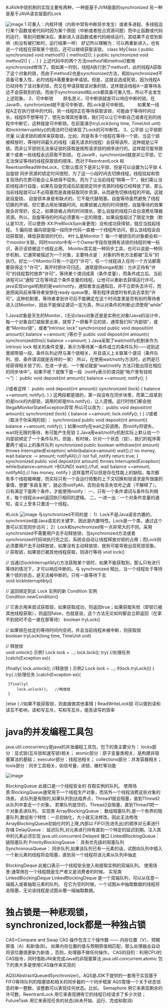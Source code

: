 #JAVA中锁机制的实现主要有两种，一种是基于JVM层面的synchronized 另一种是基于JAVA语言层面的Lock

![image](https://github.com/syllable2009/myserver/blob/master/component/jvm/pic/jvm-1.jpg)
1.可重入：内核环境（内核中常有中断异步发生）或者多进程、多线程运行某个函数或者代码时因为某个原因（中断或者抢占资源问题）而中止函数或代码的运行，等到问题解决后，重新进入该函数或者代码继续运行。其结果不会受到影响（和没有被打断时，运行结果一样）
好记所以理解为：可以再重新进入，也有说一个线程在获取某个锁后，还可以继续获取该锁。
class MyClass {
    public synchronized void method1() {
        method2();
    }
    public synchronized void method2() {
    ...
    }
}
上述代码中的两个方法method1和method2都用synchronized修饰了。假如某一时刻，线程A执行到了method1，此时线程A获取了这个对象的锁，而由于method2也是synchronized方法，假如synchronized不具备可重入性，此时线程A需要重新申请锁。但是，这就会造成死锁，因为线程A已经持有了该对象的锁，而又在申请获取该对象的锁，这样就会线程A一直等待永远不会获取到的锁。而由于synchronized和Lock都具备可重入性，所以不会发生上述现象。
2、可中断锁
　　顾名思义，可中断锁就是可以响应中断的锁。在Java中，synchronized就不是可中断锁，而Lock是可中断锁。
　　如果某一线程A正在执行锁中的代码，另一线程B正在等待获取该锁，可能由于等待时间过长，线程B不想等待了，想先处理其他事情，我们可以让它中断自己或者在别的线程中中断它，这种就是可中断锁。在前面演示tryLock(long time, TimeUnit unit)和lockInterruptibly()的用法时已经体现了Lock的可中断性。
3、公平锁
公平锁即 尽量 以请求锁的顺序来获取锁。比如，同是有多个线程在等待一个锁，当这个锁被释放时，等待时间最久的线程（最先请求的线程）会获得该所，这种就是公平锁。而非公平锁则无法保证锁的获取是按照请求锁的顺序进行的，这样就可能导致某个或者一些线程永远获取不到锁。
在Java中，synchronized就是非公平锁，它无法保证等待的线程获取锁的顺序。而对于ReentrantLock 和 ReentrantReadWriteLock，它默认情况下是非公平锁，但是可以设置为公平锁
4.自旋锁
同步资源的锁定时间很短，为了这一小段时间去切换线程，线程挂起和恢复现场的花费可能会让系统得不偿失。而为了让当前线程“稍等一下”，我们需让当前线程进行自旋，如果在自旋完成后前面锁定同步资源的线程已经释放了锁，那么当前线程就可以不必阻塞而是直接获取同步资源，从而避免切换线程的开销。这就是自旋锁。
自旋锁本身是有缺点的，它不能代替阻塞。自旋等待虽然避免了线程切换的开销，但它要占用处理器时间。如果锁被占用的时间很短，自旋等待的效果就会非常好。反之，如果锁被占用的时间很长，那么自旋的线程只会白浪费处理器资源。所以，自旋等待的时间必须要有一定的限度，如果自旋超过了限定次数（默认是10次，可以使用-XX:PreBlockSpin来更改）没有成功获得锁，就应当挂起线程。
5.偏向锁
偏向锁是指一段同步代码一直被一个线程所访问，那么该线程会自动获取锁，降低获取锁的代价。
#什么是Monitor？
每一个被锁住的对象都会和一个monitor关联，同时monitor中有一个Owner字段存放拥有该锁的线程的唯一标识，表示该锁被这个线程占用。
Monitor其实是一种同步工具，也可以说是一种同步机制，它通常被描述为一个对象，主要特点是：
对象的所有方法都被“互斥”的执行。好比一个Monitor只有一个运行“许可”，任一个线程进入任何一个方法都需要获得这个“许可”，离开时把许可归还。
通常提供singal机制：允许正持有“许可”的线程暂时放弃“许可”，等待某个谓词成真（条件变量），而条件成立后，当前进程可以“通知”正在等待这个条件变量的线程，让他可以重新去获得运行许可。
java实现singal机制的是wait/notify，通知者发出通知后，并不立即失去许可，而是把闻风前来等待者安排在ready queue里，等到程序调度时有机会去拿到“许可”。这种机制里，等待者拿到许可后不能确定在这个时间差里是否有别的等待者进入过Monitor，因此不能保证谓词一定为真，所以对条件的判断必须使用“while”

1.Java对象是天生的Monitor，(无论class对象还是是实例化对象)Java的设计中，每一个对象自打娘胎里出来，就带了一把看不见的锁，通常我们叫“内部锁”，或者“Monitor锁”，或者“Intrinsic lock”
synchronized public void deposit(int amount){
	balance +=amount;
}等价于
public void deposit(int amount){
	synchronized(this){
		balance +=amount;
	}
Java采取了wait/notify机制来作为intrinsic lock 相关的条件变量，表示为等待某一条件成立的条件队列——说到这里顺带插一段，条件队列必然与某个锁相关，并且语义上关联某个谓词（条件队列、锁、条件谓词就是吉祥的一家）
所以，在使用wait/notify方法时，必然是已经获得相关锁了的，在进一步说，一个推论就是“wait/notify  方法只能出现在相应的同步块中”。如果不呢？就像下面一段（notify表示的谓词是“帐户里有钱啦～”）：	
	public void deposit(int amount){
		balance +=amount;
		notify();
	}

//或者这样：
	public void deposit(int amount){
		synchronized (lock) {
			balance +=amount;
			notify();
		}
	}
这两段都是错的，第一段没有在同步块里，而第二段拿到的是lock的内部锁，调用的却是this.notify()，让人遗憾。运行时他们都会抛IllegalMonitorStateException异常
所以可以改为：
	public void deposit(int amount){
		synchronized (lock) {
			balance +=amount;
			lock.notify();
		}
	}
//或者（取决于你采用的锁）：
	synchronized public void deposit(int amount){
		balance +=amount;
		notify();
	}
如果notify在wait之前调用，而notify将错失，wait将无限的等待，有可能产生死锁	
2.Java用wait/notify机制实际上默认给一个内部锁绑定了一个条件队列，但是，有时候，针对一个状态（锁），我们的程序需要两个或以上的条件队列
	synchronized public boolean withdraw(int amount) throws InterruptedException{
			while(balance<amount)
				wait();// no money, wait
			balance -= amount;
			notifyAll();// not full, notify
			return true;
	}
	synchronized public void deposit(int amount) throws InterruptedException{
			while(balance+amount >BOUND)
				wait();//full, wait
			balance +=amount;
			notifyAll();// has money, notify
	}
这样虽然可以但是存在性能上的缺陷，每次都有多个线程被唤醒，而实际只有一个会运行频繁的上下文切换和锁请求是件很废的事情，想要“多路复用”，就必须notifyAll，否则会有丢失信号之虞（不解释了）。只有满足下面两个条件，才能使用notify：
一，只有一个条件谓词与条件队列相关，每个线程从wait返回执行相同的逻辑。
二，一进一出：一个对条件变量的通知，语义上至多只激活一个线程。	

#Lock
![image](https://github.com/syllable2009/myserver/blob/master/component/jvm/pic/lock-interface.png)
与synchronized不同的是：
1）Lock不是Java语言内置的，synchronized是Java语言的关键字，因此是内置特性。Lock是一个类，通过这个类可以实现同步访问；
2）Lock和synchronized有一点非常大的不同，采用synchronized不需要用户去手动释放锁，当synchronized方法或者synchronized代码块执行完之后，系统会自动让线程释放对锁的占用；而Lock则必须要用户去手动释放锁，如果没有主动释放锁，就有可能导致出现死锁现象。
// 获取锁，如果锁已被其他线程获取，则进行等待 
void lock()   

// 当通过lockInterruptibly()方法获取某个锁时，如果不能获取到，那么只有进行等待的情况下，才可以响应中断的。与 synchronized 相比，当一个线程处于等待某个锁的状态，是无法被中断的，只有一直等待下去  
void lockInterruptibly()   

// 返回绑定到此 Lock 实例的新 Condition 实例  
Condition newCondition()   

// 它表示用来尝试获取锁，如果获取成功，则返回true；如果获取失败（即锁已被其他线程获取），则返回false，也就是说，这个方法无论如何都会立即返回（在拿不到锁时不会一直在那等待） 
boolean tryLock()   

// 如果锁在给定的等待时间内空闲，并且当前线程未被中断，则获取锁  
boolean tryLock(long time, TimeUnit unit)   

// 释放锁  
void unlock() 
示例1
Lock lock = ...;
lock.lock();
try{
    //处理任务
}catch(Exception ex){

}finally{
    lock.unlock();   //释放锁
}
示例2
Lock lock = ...;
if(lock.tryLock()) {
     try{
         //处理任务
     }catch(Exception ex){

     }finally{
         lock.unlock();   //释放锁
     } 
}else {
    //如果不能获取锁，则直接做其他事情
}
ReadWriteLock锁
可以做到读和读互不影响，读和写互斥，写和写互斥，提高读写的效率


#  java的并发编程工具包
java.util.concurrency是java的并发编程工具包，包下的类主要分为：
locks部分：显式锁(互斥锁和速写锁)相关；
atomic部分：原子变量类相关，是构建非阻塞算法的基础；
executor部分：线程池相关；
collections部分：并发容器相关；
tools部分：同步工具相关，如信号量、闭锁、栅栏等功能	

![image](https://github.com/syllable2009/myserver/blob/master/component/jvm/pic/juc.png)

BlockingQueue
此接口是一个线程安全的 存取实例的队列。
使用场景:BlockingQueue通常用于一个线程生产对象，而另外一个线程消费这些对象的场景。
此队列是有限的,如果队列到达临界点，Thread1就会阻塞，直到Thread2从队列中拿走一个对象。
若果队列是空的，Thread2会阻塞，直到Thread1把一个对象丢进队列。
实现类
ArrayBlockingQueue： 数组阻塞队列,是一个有界的阻塞队列,数组有个特性：一旦初始化，大小就无法修改。因此无法修改ArrayBlockingQueue初始化时的上限,内部以 FIFO(先进先出)的顺序对元素进行存储
DelayQueue： 延迟队列,对元素进行持有直到一个特定的延迟到期。注入其中的元素必须实现 java.util.concurrent.Delayed 接口
LinkedBlockingQueue： 链阻塞队列
PriorityBlockingQueue： 具有优先级的阻塞队列
SynchronousQueue： 同步队列,如果该队列已有一元素的话，试图向队列中插入一个新元素的线程将会阻塞，直到另一个线程将该元素从队列中抽走

BlockingDeque
此接口表示一个线程安全放入和提取实例的双端队列。
使用场景:通常用在一个线程既是生产者又是消费者的时候。
实现类
LinkedBlockingDeque
LinkedBlockingDeque 是一个双端队列，可以从任意一端插入或者抽取元素的队列。
在它为空的时候，一个试图从中抽取数据的线程将会阻塞，无论该线程是试图从哪一端抽取数据。

# 独占锁是一种悲观锁，synchronized,lock都是一种独占锁
CAS=Compare and Swap
CAS 操作包含三个操作数 —— 内存位置（V）、预期原值（A）和新值(B)。 如果内存位置的值与预期原值相匹配，那么处理器会自动将该位置值更新为新值 。否则，处理器不做任何操作。
CAS的目的：利用CPU的CAS指令，同时借助JNI来完成Java的非阻塞算法
java.util.concurrent.atomic 包下的类大多是使用CAS操作来实现的

AQS(AbstractQueuedSynchronizer)，AQS是JDK下提供的一套用于实现基于FIFO等待队列的阻塞锁和相关的同步器的一个同步框架
AQS管理一个关于状态信息的单一整数，该整数可以表现任何状态。比如， Semaphore 用它来表现剩余的许可数，ReentrantLock 用它来表现拥有它的线程已经请求了多少次锁；FutureTask 用它来表现任务的状态(尚未开始、运行、完成和取消)